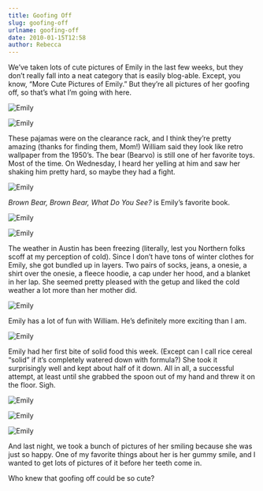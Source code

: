 ```yaml
---
title: Goofing Off
slug: goofing-off
urlname: goofing-off
date: 2010-01-15T12:58
author: Rebecca
---
```

We&#x02bc;ve taken lots of cute pictures of Emily in the last few weeks, but
they don&#x02bc;t really fall into a neat category that is easily blog-able.
Except, you know, &ldquo;More Cute Pictures of Emily.&rdquo; But they&#x02bc;re
all pictures of her goofing off, so that&#x02bc;s what I&#x02bc;m going with
here.

![Emily][a]

[a]: {static}/images/2010-01-05-emily-01.jpg

![Emily][b]

[b]: {static}/images/2010-01-05-emily-02.jpg

These pajamas were on the clearance rack, and I think they&#x02bc;re pretty
amazing (thanks for finding them, Mom!) William said they look like retro
wallpaper from the 1950&#x02bc;s. The bear (Bearvo) is still one of her favorite
toys. Most of the time. On Wednesday, I heard her yelling at him and saw her
shaking him pretty hard, so maybe they had a fight.

![Emily][c]

[c]: {static}/images/2010-01-06-emily-01.jpg

_Brown Bear, Brown Bear, What Do You See?_ is Emily&#x02bc;s favorite book.

![Emily][d]

[d]: {static}/images/2010-01-07-emily-01.jpg

![Emily][e]

[e]: {static}/images/2010-01-07-emily-02.jpg

The weather in Austin has been freezing (literally, lest you Northern folks
scoff at my perception of cold). Since I don&#x02bc;t have tons of winter
clothes for Emily, she got bundled up in layers. Two pairs of socks, jeans, a
onesie, a shirt over the onesie, a fleece hoodie, a cap under her hood, and a
blanket in her lap. She seemed pretty pleased with the getup and liked the cold
weather a lot more than her mother did.

![Emily][f]

[f]: {static}/images/2010-01-09-emily-04.jpg

Emily has a lot of fun with William. He&#x02bc;s definitely more exciting than I
am.

![Emily][g]

[g]: {static}/images/2010-01-12-emily-01.jpg

Emily had her first bite of solid food this week. (Except can I call rice cereal
&ldquo;solid&rdquo; if it&#x02bc;s completely watered down with formula?) She
took it surprisingly well and kept about half of it down. All in all, a
successful attempt, at least until she grabbed the spoon out of my hand and
threw it on the floor. Sigh.

![Emily][h]

[h]: {static}/images/2010-01-14-emily-01.jpg

![Emily][i]

[i]: {static}/images/2010-01-14-emily-02.jpg

![Emily][j]

[j]: {static}/images/2010-01-14-emily-03.jpg

And last night, we took a bunch of pictures of her smiling because she was just
so happy. One of my favorite things about her is her gummy smile, and I wanted
to get lots of pictures of it before her teeth come in.

Who knew that goofing off could be so cute?
